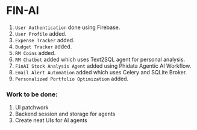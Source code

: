# FIN-AI

1. `User Authentication` done using Firebase.<br>
2. `User Profile` added.<br>
3. `Expense Tracker` added.<br>
4. `Budget Tracker` added.<br>
5. `RM Coins` added.<br>
6. `RM Chatbot` added which uses Text2SQL agent for personal analysis.<br>
7. `FinAI Stock Analysis Agent` added using Phidata Agentic AI Workflow.<br>
8. `Email Alert Automation` added which uses Celery and SQLite Broker.<br>
9. `Personalized Portfolio Optimization` added.<br>

### Work to be done:

1. UI patchwork
2. Backend session and storage for agents
3. Create neat UIs for AI agents
